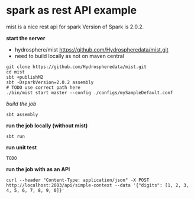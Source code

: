 # spark as rest API example

mist is a nice rest api for  spark
Version of Spark is 2.0.2.

**start the server**

- hydrosphere/mist https://github.com/Hydrospheredata/mist.git
- need to build locally as not on maven central

```
git clone https://github.com/Hydrospheredata/mist.git
cd mist
sbt +publishM2
sbt -DsparkVersion=2.0.2 assembly
# TODO use correct path here
./bin/mist start master --config ./configs/mySampleDefault.conf
```
  
*build the job*
```
sbt assembly
```
**run the job locally (without mist)**
```
sbt run
```

**run unit test**
```
TODO
```

**run the job with as an API**
```
curl --header "Content-Type: application/json" -X POST http://localhost:2003/api/simple-context --data '{"digits": [1, 2, 3, 4, 5, 6, 7, 8, 9, 0]}'
```
